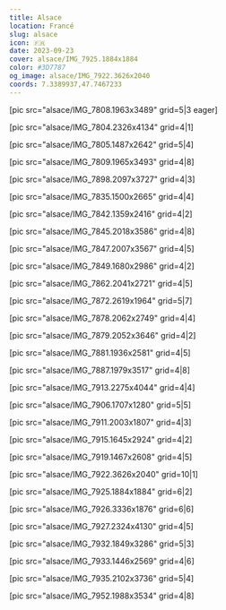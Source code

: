 ```yaml
---
title: Alsace
location: Francé
slug: alsace
icon: 🇫🇷
date: 2023-09-23
cover: alsace/IMG_7925.1884x1884
color: #3D7787
og_image: alsace/IMG_7922.3626x2040
coords: 7.3389937,47.7467233
---
```


[pic src="alsace/IMG_7808.1963x3489" grid=5|3 eager]

[pic src="alsace/IMG_7804.2326x4134" grid=4|1]

[pic src="alsace/IMG_7805.1487x2642" grid=5|4]

[pic src="alsace/IMG_7809.1965x3493" grid=4|8]

[pic src="alsace/IMG_7898.2097x3727" grid=4|3]

[pic src="alsace/IMG_7835.1500x2665" grid=4|4]

[pic src="alsace/IMG_7842.1359x2416" grid=4|2]

[pic src="alsace/IMG_7845.2018x3586" grid=4|8]

[pic src="alsace/IMG_7847.2007x3567" grid=4|5]

[pic src="alsace/IMG_7849.1680x2986" grid=4|2]

[pic src="alsace/IMG_7862.2041x2721" grid=4|5]

[pic src="alsace/IMG_7872.2619x1964" grid=5|7]

[pic src="alsace/IMG_7878.2062x2749" grid=4|4]

[pic src="alsace/IMG_7879.2052x3646" grid=4|2]

[pic src="alsace/IMG_7881.1936x2581" grid=4|5]

[pic src="alsace/IMG_7887.1979x3517" grid=4|8]

[pic src="alsace/IMG_7913.2275x4044" grid=4|4]

[pic src="alsace/IMG_7906.1707x1280" grid=5|5]

[pic src="alsace/IMG_7911.2003x1807" grid=4|3]

[pic src="alsace/IMG_7915.1645x2924" grid=4|2]

[pic src="alsace/IMG_7919.1467x2608" grid=4|5]

[pic src="alsace/IMG_7922.3626x2040" grid=10|1]

[pic src="alsace/IMG_7925.1884x1884" grid=6|2]

[pic src="alsace/IMG_7926.3336x1876" grid=6|6]

[pic src="alsace/IMG_7927.2324x4130" grid=4|5]

[pic src="alsace/IMG_7932.1849x3286" grid=5|3]

[pic src="alsace/IMG_7933.1446x2569" grid=4|6]

[pic src="alsace/IMG_7935.2102x3736" grid=5|4]

[pic src="alsace/IMG_7952.1988x3534" grid=4|8]
